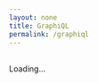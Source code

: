 ```yaml
---
layout: none
title: GraphiQL
permalink: /graphiql
---
```

<script src="//cdn.jsdelivr.net/es6-promise/4.0.5/es6-promise.auto.min.js"></script> 
<script src="//cdn.jsdelivr.net/fetch/0.9.0/fetch.min.js"></script> 
<script src="//cdn.jsdelivr.net/react/15.4.2/react.min.js"></script> 
<script src="//cdn.jsdelivr.net/react/15.4.2/react-dom.min.js"></script> 
<link rel="stylesheet" href="//cdn.jsdelivr.net/npm/graphiql@0.11.2/graphiql.css"/>  
<script src="//cdn.jsdelivr.net/npm/graphiql@0.11.2/graphiql.js"></script>
<style>body { height: 100%; margin: 0; width: 100%; overflow: hidden; } #graphiql { height: 100vh; }</style>

<div id="graphiql">Loading...</div>

<script>

    /**
     * This GraphiQL example illustrates how to use some of GraphiQL's props
     * in order to enable reading and updating the URL parameters, making
     * link sharing of queries a little bit easier.
     *
     * This is only one example of this kind of feature, GraphiQL exposes
     * various React params to enable interesting integrations.
     */

        // Parse the search string to get url parameters.
    var search = window.location.search;
    var parameters = {};
    search.substr(1).split('&').forEach(function (entry) {
        var eq = entry.indexOf('=');
        if (eq >= 0) {
            parameters[decodeURIComponent(entry.slice(0, eq))] =
                decodeURIComponent(entry.slice(eq + 1));
        }
    });

    // if variables was provided, try to format it.
    if (parameters.variables) {
        try {
            parameters.variables =
                JSON.stringify(JSON.parse(parameters.variables), null, 2);
        } catch (e) {
            // Do nothing, we want to display the invalid JSON as a string, rather
            // than present an error.
        }
    }

    // When the query and variables string is edited, update the URL bar so
    // that it can be easily shared
    function onEditQuery(newQuery) {
        parameters.query = newQuery;
        updateURL();
    }

    function onEditVariables(newVariables) {
        parameters.variables = newVariables;
        updateURL();
    }

    function onEditOperationName(newOperationName) {
        parameters.operationName = newOperationName;
        updateURL();
    }

    function updateURL() {
        var newSearch = '?' + Object.keys(parameters).filter(function (key) {
                return Boolean(parameters[key]);
            }).map(function (key) {
                return encodeURIComponent(key) + '=' +
                       encodeURIComponent(parameters[key]);
            }).join('&');
        history.replaceState(null, null, newSearch);
    }



    // Defines a GraphQL fetcher using the fetch API. You're not required to
    // use fetch, and could instead implement graphQLFetcher however you like,
    // as long as it returns a Promise or Observable.
    function graphQLFetcher(graphQLParams) {
        return fetch('/graphql', {
            method: 'post',
            headers: {
                'Accept': 'application/json',
                'Content-Type': 'application/json'
            },
            body: JSON.stringify(graphQLParams),
            credentials: 'include',
        }).then(function (response) {
            return response.text();
        }).then(function (responseBody) {
            try {
                return JSON.parse(responseBody);
            } catch (error) {
                return responseBody;
            }
        });
    }

    // Render GraphiQL /> into the body.
    // See the README in the top level of this module to learn more about
    // how you can customize GraphiQL by providing different values or
    // additional child elements.
    ReactDOM.render(
        React.createElement(GraphiQL, {
            fetcher: graphQLFetcher,
            query: parameters.query,
            variables: parameters.variables,
            operationName: parameters.operationName,
            onEditQuery: onEditQuery,
            onEditVariables: onEditVariables,
            onEditOperationName: onEditOperationName
        }),
        document.getElementById('graphiql')
    );
    
</script> 